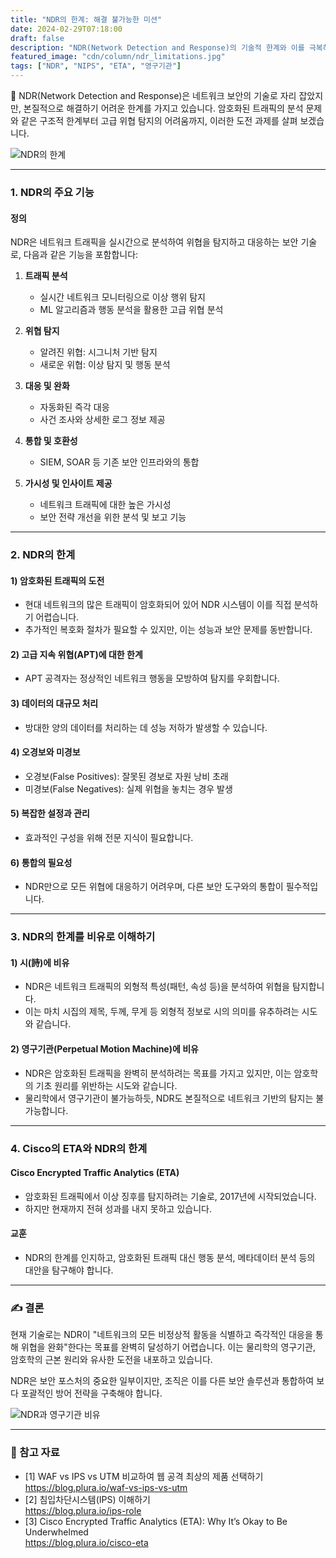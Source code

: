 ```yaml
---
title: "NDR의 한계: 해결 불가능한 미션"
date: 2024-02-29T07:18:00 
draft: false
description: "NDR(Network Detection and Response)의 기술적 한계와 이를 극복하기 위한 현실적 접근 방안을 탐구합니다."
featured_image: "cdn/column/ndr_limitations.jpg"
tags: ["NDR", "NIPS", "ETA", "영구기관"]
---
```


📡 NDR(Network Detection and Response)은 네트워크 보안의 기술로 자리 잡았지만, 본질적으로 해결하기 어려운 한계를 가지고 있습니다. 암호화된 트래픽의 분석 문제와 같은 구조적 한계부터 고급 위협 탐지의 어려움까지, 이러한 도전 과제를 살펴 보겠습니다.

![NDR의 한계](https://blog.plura.io/cdn/column/ndr_limitations.jpg)

<!--more-->
---

### 1. **NDR의 주요 기능**

#### 정의
NDR은 네트워크 트래픽을 실시간으로 분석하여 위협을 탐지하고 대응하는 보안 기술로, 다음과 같은 기능을 포함합니다:

1. **트래픽 분석**
   - 실시간 네트워크 모니터링으로 이상 행위 탐지
   - ML 알고리즘과 행동 분석을 활용한 고급 위협 분석

2. **위협 탐지**
   - 알려진 위협: 시그니처 기반 탐지
   - 새로운 위협: 이상 탐지 및 행동 분석

3. **대응 및 완화**
   - 자동화된 즉각 대응
   - 사건 조사와 상세한 로그 정보 제공

4. **통합 및 호환성**
   - SIEM, SOAR 등 기존 보안 인프라와의 통합

5. **가시성 및 인사이트 제공**
   - 네트워크 트래픽에 대한 높은 가시성
   - 보안 전략 개선을 위한 분석 및 보고 기능

---

### 2. **NDR의 한계**

#### 1) 암호화된 트래픽의 도전
- 현대 네트워크의 많은 트래픽이 암호화되어 있어 NDR 시스템이 이를 직접 분석하기 어렵습니다.
- 추가적인 복호화 절차가 필요할 수 있지만, 이는 성능과 보안 문제를 동반합니다.

#### 2) 고급 지속 위협(APT)에 대한 한계
- APT 공격자는 정상적인 네트워크 행동을 모방하여 탐지를 우회합니다.

#### 3) 데이터의 대규모 처리
- 방대한 양의 데이터를 처리하는 데 성능 저하가 발생할 수 있습니다.

#### 4) 오경보와 미경보
- 오경보(False Positives): 잘못된 경보로 자원 낭비 초래
- 미경보(False Negatives): 실제 위협을 놓치는 경우 발생

#### 5) 복잡한 설정과 관리
- 효과적인 구성을 위해 전문 지식이 필요합니다.

#### 6) 통합의 필요성
- NDR만으로 모든 위협에 대응하기 어려우며, 다른 보안 도구와의 통합이 필수적입니다.

---

### 3. **NDR의 한계를 비유로 이해하기**

#### **1) 시(詩)에 비유**
- NDR은 네트워크 트래픽의 외형적 특성(패턴, 속성 등)을 분석하여 위협을 탐지합니다.
- 이는 마치 시집의 제목, 두께, 무게 등 외형적 정보로 시의 의미를 유추하려는 시도와 같습니다.

#### **2) 영구기관(Perpetual Motion Machine)에 비유**
- NDR은 암호화된 트래픽을 완벽히 분석하려는 목표를 가지고 있지만, 이는 암호학의 기초 원리를 위반하는 시도와 같습니다.
- 물리학에서 영구기관이 불가능하듯, NDR도 본질적으로 네트워크 기반의 탐지는 불가능합니다.

---

### 4. **Cisco의 ETA와 NDR의 한계**

#### Cisco Encrypted Traffic Analytics (ETA)
- 암호화된 트래픽에서 이상 징후를 탐지하려는 기술로, 2017년에 시작되었습니다.
- 하지만 현재까지 전혀 성과를 내지 못하고 있습니다.

#### 교훈
- NDR의 한계를 인지하고, 암호화된 트래픽 대신 행동 분석, 메타데이터 분석 등의 대안을 탐구해야 합니다.

---

### ✍️ 결론

현재 기술로는 NDR이 "네트워크의 모든 비정상적 활동을 식별하고 즉각적인 대응을 통해 위협을 완화"한다는 목표를 완벽히 달성하기 어렵습니다. 이는 물리학의 영구기관, 암호학의 근본 원리와 유사한 도전을 내포하고 있습니다.

NDR은 보안 포스처의 중요한 일부이지만, 조직은 이를 다른 보안 솔루션과 통합하여 보다 포괄적인 방어 전략을 구축해야 합니다.

![NDR과 영구기관 비유](https://blog.plura.io/cdn/column/ndr_perpetual_machine.png)

---

### 🔗 참고 자료

- [1] WAF vs IPS vs UTM 비교하여 웹 공격 최상의 제품 선택하기  
  https://blog.plura.io/waf-vs-ips-vs-utm
- [2] 침입차단시스템(IPS) 이해하기  
  https://blog.plura.io/ips-role
- [3] Cisco Encrypted Traffic Analytics (ETA): Why It’s Okay to Be Underwhelmed  
  https://blog.plura.io/cisco-eta

